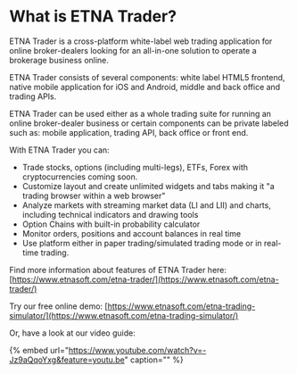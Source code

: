 # What is ETNA Trader?

ETNA Trader is a cross-platform white-label web trading application for online broker-dealers looking for an all-in-one solution to operate a brokerage business online. 

ETNA Trader consists of several components: white label HTML5 frontend, native mobile application for iOS and Android, middle and back office and trading APIs.

ETNA Trader can be used either as a whole trading suite for running an online broker-dealer business or certain components can be private labeled such as: mobile application, trading API, back office or front end.

With ETNA Trader you can:

* Trade stocks, options \(including multi-legs\), ETFs, Forex with cryptocurrencies coming soon.
* Customize layout and create unlimited widgets and tabs making it "a trading browser within a web browser" 
* Analyze markets with streaming market data \(LI and LII\) and charts, including technical indicators and drawing tools
* Option Chains with built-in probability calculator
* Monitor orders, positions and account balances in real time
* Use platform either in paper trading/simulated trading mode or in real-time trading.

Find more information about features of ETNA Trader here: [https://www.etnasoft.com/etna-trader/](https://www.etnasoft.com/etna-trader/)

Try our free online demo: [https://www.etnasoft.com/etna-trading-simulator/](https://www.etnasoft.com/etna-trading-simulator/)

Or, have a look at our video guide:

{% embed url="https://www.youtube.com/watch?v=-Jz9aQqoYxg&feature=youtu.be" caption="" %}

